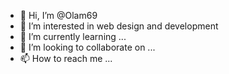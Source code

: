 - 👋 Hi, I’m @Olam69
- 👀 I’m interested in web design and development
- 🌱 I’m currently learning ...
- 💞️ I’m looking to collaborate on ...
- 📫 How to reach me ...

<!---
Olam69/Olam69 is a ✨ special ✨ repository because its `README.md` (this file) appears on your GitHub profile.
You can click the Preview link to take a look at your changes.
--->
